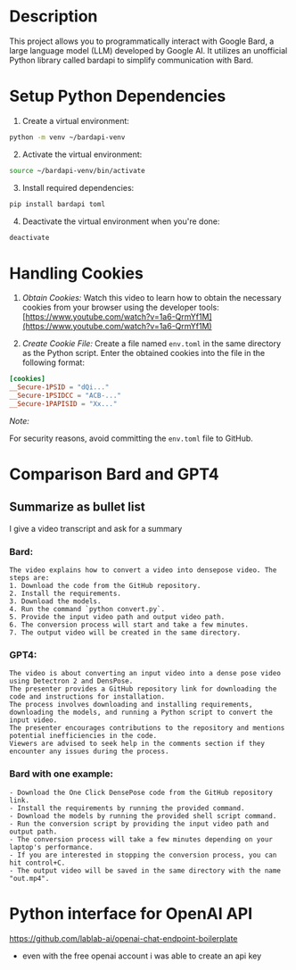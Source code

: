 
# Description

This project allows you to programmatically interact with Google Bard,
a large language model (LLM) developed by Google AI. It utilizes an
unofficial Python library called bardapi to simplify communication
with Bard.


# Setup Python Dependencies

1. Create a virtual environment:

```bash
python -m venv ~/bardapi-venv
```

2. Activate the virtual environment:

```bash
source ~/bardapi-venv/bin/activate
```

3. Install required dependencies:

```bash
pip install bardapi toml
```

4. Deactivate the virtual environment when you're done:

```bash
deactivate
```


# Handling Cookies

1. *Obtain Cookies:* Watch this video to learn how to obtain the
   necessary cookies from your browser using the developer tools:
   [https://www.youtube.com/watch?v=1a6-QrmYf1M](https://www.youtube.com/watch?v=1a6-QrmYf1M)

2. *Create Cookie File:* Create a file named `env.toml` in the same
   directory as the Python script. Enter the obtained cookies into the
   file in the following format:

```toml
[cookies]
__Secure-1PSID = "dQi..."
__Secure-1PSIDCC = "ACB-..."
__Secure-1PAPISID = "Xx..."
```

*Note:*

For security reasons, avoid committing the `env.toml` file to GitHub.


# Comparison Bard and GPT4

## Summarize as bullet list 

I give a video transcript and ask for a summary

### Bard:
```
The video explains how to convert a video into densepose video. The steps are:
1. Download the code from the GitHub repository.
2. Install the requirements.
3. Download the models.
4. Run the command `python convert.py`.
5. Provide the input video path and output video path.
6. The conversion process will start and take a few minutes.
7. The output video will be created in the same directory.

```

### GPT4:
```
The video is about converting an input video into a dense pose video using Detectron 2 and DensPose.
The presenter provides a GitHub repository link for downloading the code and instructions for installation.
The process involves downloading and installing requirements, downloading the models, and running a Python script to convert the input video.
The presenter encourages contributions to the repository and mentions potential inefficiencies in the code.
Viewers are advised to seek help in the comments section if they encounter any issues during the process.
```


### Bard with one example:

```
- Download the One Click DensePose code from the GitHub repository link.
- Install the requirements by running the provided command.
- Download the models by running the provided shell script command.
- Run the conversion script by providing the input video path and output path.
- The conversion process will take a few minutes depending on your laptop's performance.
- If you are interested in stopping the conversion process, you can hit control+C.
- The output video will be saved in the same directory with the name "out.mp4".

```

# Python interface for OpenAI API

https://github.com/lablab-ai/openai-chat-endpoint-boilerplate

- even with the free openai account  i was able to create an api key
